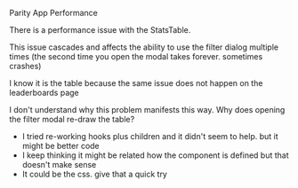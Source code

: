Parity App Performance

There is a performance issue with the StatsTable.

This issue cascades and affects the ability to use the filter dialog multiple times (the second time you open the modal takes forever. sometimes crashes)

I know it is the table because the same issue does not happen on the leaderboards page

I don't understand why this problem manifests this way. Why does opening the filter modal re-draw the table?
  * I tried re-working hooks plus children and it didn't seem to help. but it might be better code
  * I keep thinking it might be related how the component is defined but that doesn't make sense
  * It could be the css. give that a quick try
